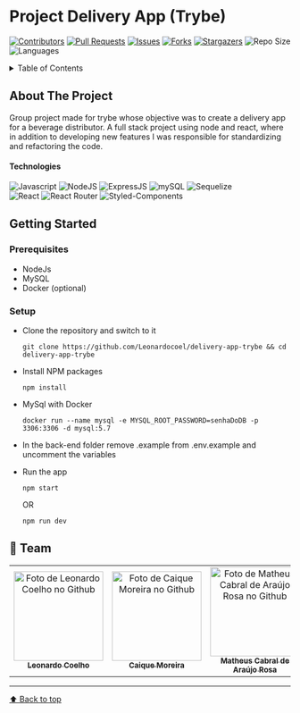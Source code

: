 # Project Delivery App (Trybe)

[![Contributors][contributors-shield]][contributors-url]
[![Pull Requests][pull-requests-shield]][pull-requests-url]
[![Issues][issues-shield]][issues-url]
[![Forks][forks-shield]][forks-url]
[![Stargazers][stars-shield]][stars-url]
![Repo Size][repo-size-shield]
![Languages][language-count-shield]

<details>
  <summary>Table of Contents</summary>
 <ol>
    <li>
      <a href="#about-the-project">About The Project</a>
      <ul>
        <li><a href="#technologies">Technologies</a></li>
      </ul>
    </li>
    <li>
      <a href="#getting-started">Getting Started</a>
      <ul>
        <li><a href="#prerequisites">Prerequisites</a></li>
        <li><a href="#setup">Setup</a></li>
      </ul>
    </li>
    <li><a href="#-team"> Team </a></li>
  </ol>
</details>

## About The Project

Group project made for trybe whose objective was to create a delivery app for a beverage distributor. A full stack project using node and react, where in addition to developing new features I was responsible for standardizing and refactoring the code.

#### Technologies

![Javascript][javascript]
![NodeJS][nodejs]
![ExpressJS][expressjs]
![mySQL][mysql]
![Sequelize][sequelize]  
![React][react]
![React Router][react-router]
![Styled-Components][styled-components]


</details>

## Getting Started

### Prerequisites

- NodeJs
- MySQL
- Docker (optional)

### Setup

- Clone the repository and switch to it
  ```
  git clone https://github.com/Leonardocoel/delivery-app-trybe && cd delivery-app-trybe
  ```
- Install NPM packages
  ```
  npm install
  ```
- MySql with Docker
  ```
  docker run --name mysql -e MYSQL_ROOT_PASSWORD=senhaDoDB -p 3306:3306 -d mysql:5.7
  ```
- In the back-end folder remove .example from .env.example and uncomment the variables

- Run the app

  ```
  npm start
  ```

  OR

  ```
  npm run dev
  ```

## 🤝 Team

<table align="center">
  <tr>
    <td align="center">
      <a href="https://github.com/Leonardocoel">
        <img src="https://avatars.githubusercontent.com/u/94466957?s=120&v=4" width="160px;" alt="Foto de Leonardo Coelho no Github"/><br>
        <sub>
          <b> Leonardo Coelho</b>
        </sub>
      </a>
    </td>
    <td align="center">
      <a href="https://github.com/caiquemx">
        <img src="https://avatars.githubusercontent.com/u/87544342?v=4" width="160px;" alt="Foto de Caique Moreira no Github"/><br>
        <sub>
          <b>Caique Moreira</b>
        </sub>
      </a>
    </td>
    <td align="center">
      <a href="https://github.com/MatheusCabralAraujo">
        <img src="https://avatars.githubusercontent.com/u/88891230?v=4" width="160px;" alt="Foto de Matheus Cabral de Araújo Rosa no Github"/><br>
        <sub>
          <b>Matheus Cabral de Araújo Rosa</b>
        </sub>
      </a>
    </td>
    <td align="center">
      <a href="https://github.com/Phillipe153">
        <img src="https://avatars.githubusercontent.com/u/87549324?v=4" width="160px;" alt="Foto de Phillipe Pacheco de Araújo Rosa no Github"/><br>
        <sub>
          <b>Phillipe Pacheco</b>
        </sub>
      </a>
    </td>
    <td align="center">
      <a href="https://github.com/Oswaldo-ZV">
        <img src="https://avatars.githubusercontent.com/u/94551001?v=4" width="160px;" alt="Foto de Oswaldo Zegarra  no Github"/><br>
        <sub>
          <b> Oswaldo Zegarra </b>
        </sub>
      </a>
    </td>
  </tr>
</table>

---

[⬆ Back to top](#project-delivery-app-trybe)<br>

<!-- MARKDOWN LINKS & IMAGES -->

[contributors-shield]: https://img.shields.io/github/contributors/Leonardocoel/delivery-app-trybe?style=for-the-badge
[contributors-url]: https://github.com/Leonardocoel/delivery-app-trybe/graphs/contributors
[pull-requests-shield]: https://img.shields.io/github/issues-pr/Leonardocoel/delivery-app-trybe?style=for-the-badge
[pull-requests-url]: https://github.com/Leonardocoel/delivery-app-trybe/pulls
[forks-shield]: https://img.shields.io/github/forks/Leonardocoel/delivery-app-trybe?style=for-the-badge
[forks-url]: https://github.com/Leonardocoel/
[stars-shield]: https://img.shields.io/github/stars/Leonardocoel/delivery-app-trybe?style=for-the-badge
[stars-url]: https://github.com/Leonardocoel/
[issues-shield]: https://img.shields.io/github/issues/Leonardocoel/delivery-app-trybe?style=for-the-badge
[issues-url]: https://github.com/Leonardocoel/
[github repo size]: https://img.shields.io/github/repo-size/Leonardocoel/delivery-app-trybe?style=for-the-badge
[github language count]: https://img.shields.io/github/languages/count/Leonardocoel/
[repo-size-shield]: https://img.shields.io/github/repo-size/Leonardocoel/car-shop-trybe?style=for-the-badge
[language-count-shield]: https://img.shields.io/github/languages/count/Leonardocoel/car-shop-trybe?style=for-the-badge
[linkedin-shield]: https://img.shields.io/badge/-LinkedIn-black.svg?style=for-the-badge&logo=linkedin&colorB=555
[linkedin-url]: https://linkedin.com/in/leonardocoel
[javascript]: https://img.shields.io/badge/JavaScript-323330?style=for-the-badge&logo=javascript&logoColor=F7DF1E
[nodejs]: https://img.shields.io/badge/Node.js-339933?style=for-the-badge&logo=nodedotjs&logoColor=white
[expressjs]: https://img.shields.io/badge/Express.js-000000?style=for-the-badge&logo=express&logoColor=white
[mysql]: https://img.shields.io/badge/MySQL-005C84?style=for-the-badge&logo=mysql&logoColor=white
[sequelize]: https://img.shields.io/badge/Sequelize-52B0E7?style=for-the-badge&logo=Sequelize&logoColor=white
[mocha]: https://img.shields.io/badge/Mocha-8D6748?style=for-the-badge&logo=Mocha&logoColor=white
[chai]: https://img.shields.io/badge/chai-A30701?style=for-the-badge&logo=chai&logoColor=white
[react]: https://img.shields.io/badge/React-20232A?style=for-the-badge&logo=react&logoColor=61DAFB
[react-router]: https://img.shields.io/badge/React_Router-CA4245?style=for-the-badge&logo=react-router&logoColor=white
[styled-components]: https://img.shields.io/badge/styled--components-DB7093?style=for-the-badge&logo=styled-components&logoColor=white
